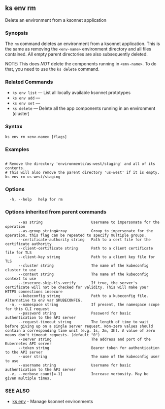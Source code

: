 ## ks env rm

Delete an environment from a ksonnet application

### Synopsis


The `rm` command deletes an environment from a ksonnet application. This is
the same as removing the `<env-name>` environment directory and all files
contained. All empty parent directories are also subsequently deleted.

NOTE: This does *NOT* delete the components running in `<env-name>`. To do that, you
need to use the `ks delete` command.

### Related Commands

* `ks env list` — List all locally available ksonnet prototypes
* `ks env add` — 
* `ks env set` — 
* `ks delete` — Delete all the app components running in an environment (cluster)

### Syntax


```
ks env rm <env-name> [flags]
```

### Examples

```

# Remove the directory 'environments/us-west/staging' and all of its contents.
# This will also remove the parent directory 'us-west' if it is empty.
ks env rm us-west/staging
```

### Options

```
  -h, --help   help for rm
```

### Options inherited from parent commands

```
      --as string                      Username to impersonate for the operation
      --as-group stringArray           Group to impersonate for the operation, this flag can be repeated to specify multiple groups.
      --certificate-authority string   Path to a cert file for the certificate authority
      --client-certificate string      Path to a client certificate file for TLS
      --client-key string              Path to a client key file for TLS
      --cluster string                 The name of the kubeconfig cluster to use
      --context string                 The name of the kubeconfig context to use
      --insecure-skip-tls-verify       If true, the server's certificate will not be checked for validity. This will make your HTTPS connections insecure
      --kubeconfig string              Path to a kubeconfig file. Alternative to env var $KUBECONFIG.
  -n, --namespace string               If present, the namespace scope for this CLI request
      --password string                Password for basic authentication to the API server
      --request-timeout string         The length of time to wait before giving up on a single server request. Non-zero values should contain a corresponding time unit (e.g. 1s, 2m, 3h). A value of zero means don't timeout requests. (default "0")
      --server string                  The address and port of the Kubernetes API server
      --token string                   Bearer token for authentication to the API server
      --user string                    The name of the kubeconfig user to use
      --username string                Username for basic authentication to the API server
  -v, --verbose count[=-1]             Increase verbosity. May be given multiple times.
```

### SEE ALSO

* [ks env](ks_env.md)	 - Manage ksonnet environments

